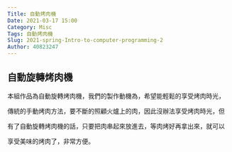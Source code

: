 ```yaml
---
Title: 自動烤肉機
Date: 2021-03-17 15:00
Category: Misc
Tags: 自動烤肉機
Slug: 2021-spring-Intro-to-computer-programming-2
Author: 40823247
---
```


<!-- PELICAN_END_SUMMARY -->


自動旋轉烤肉機
----

本組作品為自動旋轉烤肉機，我們的製作動機為，希望能輕鬆的享受烤肉時光，

傳統的手動烤肉方法，要不斷的照顧火爐上的肉，因此沒辦法享受烤肉時光，但

有了自動旋轉烤肉機的話，只要把肉串起來放進去，等肉烤好再拿出來，就可以

享受美味的烤肉了，非常方便。


